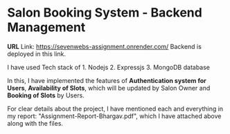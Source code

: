 # Salon Booking System - Backend Management

**URL** Link: https://sevenwebs-assignment.onrender.com/  Backend is deployed in this link.

I have used Tech stack of  1. Nodejs
                           2. Expressjs
                           3. MongoDB database

In this, I have implemented the features of **Authentication system for Users**, **Availability of Slots**, which will be updated by Salon Owner and **Booking of Slots** by Users.

For clear details about the project, I have mentioned each and everything in my report: "Assignment-Report-Bhargav.pdf", which I have attached above along with the files.
